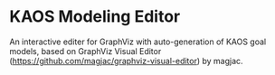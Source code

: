 # KAOS Modeling Editor
An interactive editer for GraphViz with auto-generation of KAOS goal models, based on GraphViz Visual Editor (https://github.com/magjac/graphviz-visual-editor) by magjac.
